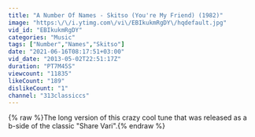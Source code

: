 ```yaml
---
title: "A Number Of Names - Skitso (You're My Friend) (1982)"
image: "https:\/\/i.ytimg.com\/vi\/EBIkukmRgDY\/hqdefault.jpg"
vid_id: "EBIkukmRgDY"
categories: "Music"
tags: ["Number","Names","Skitso"]
date: "2021-06-16T08:17:51+03:00"
vid_date: "2013-05-02T22:51:17Z"
duration: "PT7M45S"
viewcount: "11835"
likeCount: "189"
dislikeCount: "1"
channel: "313classiccs"
---
```

{% raw %}The long version of this crazy cool tune that was released as a b-side of the classic &quot;Share Vari&quot;.{% endraw %}
